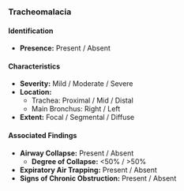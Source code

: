 ### Tracheomalacia

#### Identification

- **Presence:** Present / Absent

#### Characteristics

- **Severity:** Mild / Moderate / Severe
- **Location:**
  - Trachea: Proximal / Mid / Distal
  - Main Bronchus: Right / Left
- **Extent:** Focal / Segmental / Diffuse

#### Associated Findings

- **Airway Collapse:** Present / Absent
  - **Degree of Collapse:** <50% / >50%
- **Expiratory Air Trapping:** Present / Absent
- **Signs of Chronic Obstruction:** Present / Absent

